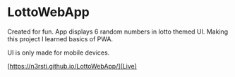 # LottoWebApp
Created for fun. App displays 6 random numbers in lotto themed UI. Making this project I learned basics of PWA. 

UI is only made for mobile devices.


[https://n3rsti.github.io/LottoWebApp/](Live)
